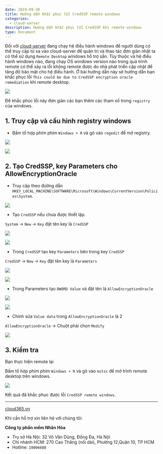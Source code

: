 ```yaml
---
date: 2019-09-30
title: Hướng dẫn khắc phục lỗi CredSSP remote windows
categories:
  - cloud-server
description: Hướng dẫn khắc phục lỗi CredSSP khi remote windows
type: Document
---
```


Đối với <a href="https://nhanhoa.com/may-chu/may-chu-cloud-server.html" target="_blank">cloud-server</a> đang chạy hệ điều hành windows để người dùng có thể truy cập từ xa vào cloud-server để quản trị và thao tác đơn giản nhất ta có thể sử dụng `Remote Desktop` windows hỗ trợ sẵn. Tùy thuộc và hệ điều hành windows nào, đang chạy OS windows version nào trong quá trình remote có thể xảy ra lỗi không remote được do nhà phát triển cập nhật để tăng độ bảo mật cho hệ điều hành. Ở bài hướng dẫn này sẽ hướng dẫn bạn khắc phục lỗi `This could be due to CredSSP encryption oracle remediation` khi remote desktop.

![](/images/image-remote-desktop/Screenshot_489.png)

Để khắc phúc lỗi này đơn giản các bạn thêm các tham số trong `registry` của windows.

## 1. Truy cập và cấu hình registry windows

+ Bấm tổ hợp phím phím `Windows + R`  và gõ vào `regedit` để mở registry.

![](/images/image-remote-desktop/Screenshot_490.png)

![](/images/image-remote-desktop/Screenshot_491.png)

## 2. Tạo CredSSP, key Parameters cho AllowEncryptionOracle

+ Truy cập theo đường dẫn `HKEY_LOCAL_MACHINE\SOFTWARE\Microsoft\Windows\CurrentVersion\Policies\System`.

![](/images/image-remote-desktop/Screenshot_492.png)

+ Tạo `CredSSP` nếu chưa được thiết lập.

`System` -> `New` -> `Key` đặt tên key là `CredSSP`

![](/images/image-remote-desktop/Screenshot_499.png)

![](/images/image-remote-desktop/Screenshot_493.png)

+ Trong `CredSSP` tạo key `Parameters` bên trong key `CredSSP`

`CredSSP` -> `New` -> `Key` đặt tên key là `Parameters`

![](/images/image-remote-desktop/Screenshot_500.png)

![](/images/image-remote-desktop/Screenshot_494.png)

+ Trong Parameters tạo `DWORD Value` và đặt tên là `AllowEncryptionOracle`

![](/images/image-remote-desktop/Screenshot_501.png)

![](/images/image-remote-desktop/Screenshot_495.png)

+ Chỉnh sửa `Value data` trong `AllowEncryptionOracle` là 2

`AllowEncryptionOracle` -> Chuột phải chọn `Modify`

![](/images/image-remote-desktop/Screenshot_496.png)

## 3. Kiểm tra

Bạn thực hiện remote lại

Bấm tổ hợp phím phím `Windows + R`  và gõ vào `mstsc` để mở trình remote desktop trên windows.

![](/images/image-remote-desktop/Screenshot_498.png)

Kết quả đã khắc phục được lỗi `CredSSP remote windows`. 

---
<a href="https://cloud365.vn/" target="_blank">cloud365.vn</a>

Khi cần hỗ trợ xin liên hệ với chúng tôi:

**Công ty phần mềm Nhân Hòa**
- Trụ sở Hà Nội: 32 Võ Văn Dũng, Đống Đa, Hà Nội
- Chi nhánh HCM: 270 Cao Thắng (nối dài), Phường 12,Quận 10, TP HCM
- Hotline: `19006680`
